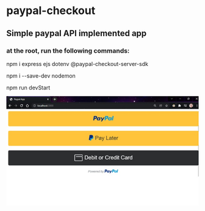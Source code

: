 # paypal-checkout

## Simple paypal API implemented app 

### at the root, run the following commands:
npm i express ejs dotenv @paypal-checkout-server-sdk 

npm i --save-dev nodemon 

npm run devStart 


![Alt text](https://github.com/taroserigano/paypal-checkout/blob/main/screenshots/1.jpg)
